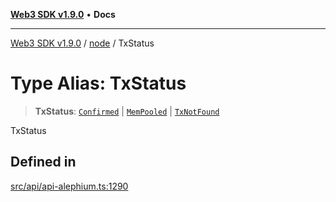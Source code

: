 [**Web3 SDK v1.9.0**](../../../README.md) • **Docs**

***

[Web3 SDK v1.9.0](../../../globals.md) / [node](../README.md) / TxStatus

# Type Alias: TxStatus

> **TxStatus**: [`Confirmed`](../interfaces/Confirmed.md) \| [`MemPooled`](../interfaces/MemPooled.md) \| [`TxNotFound`](../interfaces/TxNotFound.md)

TxStatus

## Defined in

[src/api/api-alephium.ts:1290](https://github.com/Mystic-Nayy/alephium-web3/blob/c1afd789a197ce5fe21f08c2965942090157c33d/packages/web3/src/api/api-alephium.ts#L1290)
